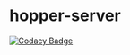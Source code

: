 # hopper-server
[![Codacy Badge](https://api.codacy.com/project/badge/Grade/47d2d67f2a0448578e2bc2aeb6568037)](https://app.codacy.com/gh/hopperteam/hopper-server?utm_source=github.com&utm_medium=referral&utm_content=hopperteam/hopper-server&utm_campaign=Badge_Grade_Dashboard)